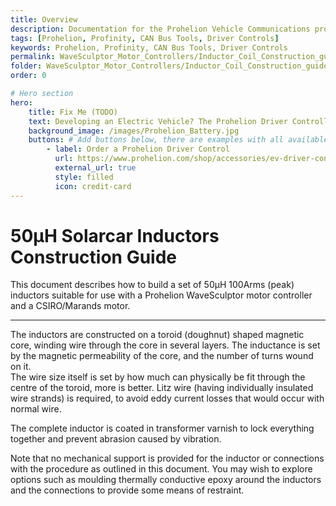 ```yaml
---
title: Overview
description: Documentation for the Prohelion Vehicle Communications protocol
tags: [Prohelion, Profinity, CAN Bus Tools, Driver Controls]
keywords: Prohelion, Profinity, CAN Bus Tools, Driver Controls
permalink: WaveSculptor_Motor_Controllers/Inductor_Coil_Construction_guide/Overview.html
folder: WaveSculptor_Motor_Controllers/Inductor_Coil_Construction_guide
order: 0

# Hero section
hero:
    title: Fix Me (TODO)
    text: Developing an Electric Vehicle? The Prohelion Driver Controller Unit is designed to give you a head start with an off the shelf control platform to get you driving sooner.
    background_image: /images/Prohelion_Battery.jpg
    buttons: # Add buttons below, there are examples with all available options
        - label: Order a Prohelion Driver Control
          url: https://www.prohelion.com/shop/accessories/ev-driver-controls/
          external_url: true 
          style: filled
          icon: credit-card 
---
```


# 50µH Solarcar Inductors Construction Guide

This document describes how to build a set of 50µH 100Arms (peak) inductors suitable for use with a Prohelion WaveSculptor motor controller and a CSIRO/Marands motor.

---

The inductors are constructed on a toroid (doughnut) shaped magnetic core, winding wire through the core in several layers.  The inductance is set by the magnetic permeability of the core, and the number of turns wound on it.  
The wire size itself is set by how much can physically be fit through the centre of the toroid, more is better.  Litz wire (having individually insulated wire strands) is required, to avoid eddy current losses that would occur with normal wire.  

The complete inductor is coated in transformer varnish to lock everything together and prevent abrasion caused by vibration.  

Note that no mechanical support is provided for the inductor or connections with the procedure as outlined in this document.  You may wish to explore options such as moulding thermally conductive epoxy around the inductors and the connections to provide some means of restraint.  

